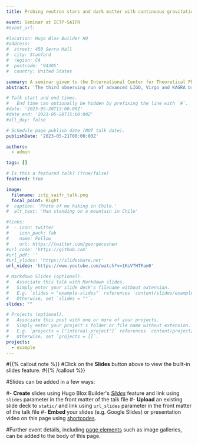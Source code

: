 ```yaml
---
title: Probing neutron stars and dark matter with continuous gravitational waves

event: Seminar at ICTP-SAIFR
#event_url: 

#location: Hugo Blox Builder HQ
#address:
#  street: 450 Serra Mall
#  city: Stanford
#  region: CA
#  postcode: '94305'
#  country: United States

summary: A seminar given to the International Center for Theoretical Physics, South American Institute for Fundamental Research (ICTP-SAIFR) on gravitational-wave probes of dark matter
abstract: 'The third observing run of advanced LIGO, Virgo and KAGRA brought unprecedented sensitivity towards a variety of quasi-monochromatic, persistent gravitational-wave signals. These signals, called continuous waves, allow us to probe not just the canonical asymmetrically rotating neutron stars, but also different forms of dark matter, thus showing the wide-ranging astrophysical implications of using a relatively simple signal model. In this colloquium, I will first describe the framework within which we try to detect continuous gravitational waves from asymmetrically rotating neutron stars, as well as how we can use these signals to constrain the millisecond pulsar hypothesis for the galactic-center GeV excess. I will then generalize continuous-wave methodologies to include the different forms of dark matter that we could detect using gravitational-wave detectors, specifically: (1) the direct interaction of dark matter with the gravitational-wave detectors themselves; (2) gravitational waves from planetary- or asteroid-mass primordial black hole inspirals and so-called "mini" extreme mass ratio inspirals, and (3) gravitational waves from annihilating boson clouds around spinning black holes.'

# Talk start and end times.
#   End time can optionally be hidden by prefixing the line with `#`.
#date: '2023-05-20T13:00:00Z'
#date_end: '2023-05-20T15:00:00Z'
#all_day: false

# Schedule page publish date (NOT talk date).
publishDate: '2023-05-21T00:00:00Z'

authors:
  - admin

tags: []

# Is this a featured talk? (true/false)
featured: true

image:
  filename: ictp_saifr_talk.png
  focal_point: Right
#  caption: 'Photo of me hiking in Chile.'
#  alt_text: 'Man standing on a mountain in Chile'

#links:
#  - icon: twitter
#    icon_pack: fab
#    name: Follow
#    url: https://twitter.com/georgecushen
#url_code: 'https://github.com'
#url_pdf: ''
#url_slides: 'https://slideshare.net'
url_video: 'https://www.youtube.com/watch?v=1KsVTHTFam0'

# Markdown Slides (optional).
#   Associate this talk with Markdown slides.
#   Simply enter your slide deck's filename without extension.
#   E.g. `slides = "example-slides"` references `content/slides/example-slides.md`.
#   Otherwise, set `slides = ""`.
slides: ""

# Projects (optional).
#   Associate this post with one or more of your projects.
#   Simply enter your project's folder or file name without extension.
#   E.g. `projects = ["internal-project"]` references `content/project/deep-learning/index.md`.
#   Otherwise, set `projects = []`.
projects:
  - example
---
```


#{{% callout note %}}
#Click on the **Slides** button above to view the built-in slides feature.
#{{% /callout %}}

#Slides can be added in a few ways:

#- **Create** slides using Hugo Blox Builder's [_Slides_](https://docs.hugoblox.com/reference/content-types/) feature and link using `slides` parameter in the front matter of the talk file
#- **Upload** an existing slide deck to `static/` and link using `url_slides` parameter in the front matter of the talk file
#- **Embed** your slides (e.g. Google Slides) or presentation video on this page using [shortcodes](https://docs.hugoblox.com/reference/markdown/).

#Further event details, including [page elements](https://docs.hugoblox.com/reference/markdown/) such as image galleries, can be added to the body of this page.
